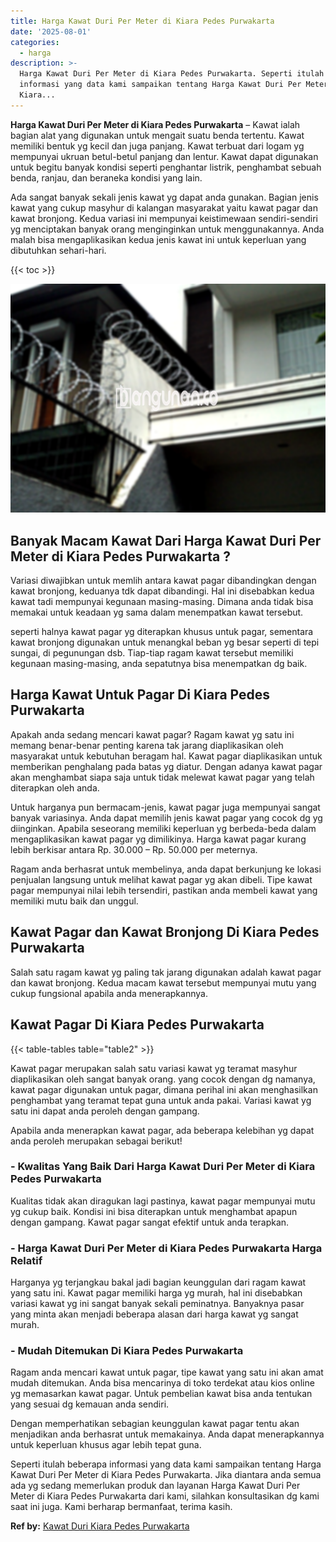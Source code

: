 ```yaml
---
title: Harga Kawat Duri Per Meter di Kiara Pedes Purwakarta
date: '2025-08-01'
categories:
  - harga
description: >-
  Harga Kawat Duri Per Meter di Kiara Pedes Purwakarta. Seperti itulah beberapa
  informasi yang data kami sampaikan tentang Harga Kawat Duri Per Meter di
  Kiara...
---
```


**Harga Kawat Duri Per Meter di Kiara Pedes Purwakarta** – Kawat ialah bagian alat yang digunakan untuk mengait suatu benda tertentu. Kawat memiliki bentuk yg kecil dan juga panjang. Kawat terbuat dari logam yg mempunyai ukruan betul-betul panjang dan lentur. Kawat dapat digunakan untuk begitu banyak kondisi seperti penghantar listrik, penghambat sebuah benda, ranjau, dan beraneka kondisi yang lain.

Ada sangat banyak sekali jenis kawat yg dapat anda gunakan. Bagian jenis kawat yang cukup masyhur di kalangan masyarakat yaitu kawat pagar dan kawat bronjong. Kedua variasi ini mempunyai keistimewaan sendiri-sendiri yg menciptakan banyak orang menginginkan untuk menggunakannya. Anda malah bisa mengaplikasikan kedua jenis kawat ini untuk keperluan yang dibutuhkan sehari-hari.

{{< toc >}}

![Harga Kawat Duri Per Meter di Kiara Pedes Purwakarta](/images/jual-kawat-murah29.png)

## Banyak Macam Kawat Dari Harga Kawat Duri Per Meter di Kiara Pedes Purwakarta ?

Variasi diwajibkan untuk memlih antara kawat pagar dibandingkan dengan kawat bronjong, keduanya tdk dapat dibandingi. Hal ini disebabkan kedua kawat tadi mempunyai kegunaan masing-masing. Dimana anda tidak bisa memakai untuk keadaan yg sama dalam menempatkan kawat tersebut.

seperti halnya kawat pagar yg diterapkan khusus untuk pagar, sementara kawat bronjong digunakan untuk menangkal beban yg besar seperti di tepi sungai, di pegunungan dsb. Tiap-tiap ragam kawat tersebut memiliki kegunaan masing-masing, anda sepatutnya bisa menempatkan dg baik.

## Harga Kawat Untuk Pagar Di Kiara Pedes Purwakarta

Apakah anda sedang mencari kawat pagar? Ragam kawat yg satu ini memang benar-benar penting karena tak jarang diaplikasikan oleh masyarakat untuk kebutuhan beragam hal. Kawat pagar diaplikasikan untuk memberikan penghalang pada batas yg diatur. Dengan adanya kawat pagar akan menghambat siapa saja untuk tidak melewat kawat pagar yang telah diterapkan oleh anda.

Untuk harganya pun bermacam-jenis, kawat pagar juga mempunyai sangat banyak variasinya. Anda dapat memilih jenis kawat pagar yang cocok dg yg diinginkan. Apabila seseorang memiliki keperluan yg berbeda-beda dalam mengaplikasikan kawat pagar yg dimilikinya. Harga kawat pagar kurang lebih berkisar antara Rp. 30.000 – Rp. 50.000 per meternya.

Ragam anda berhasrat untuk membelinya, anda dapat berkunjung ke lokasi penjualan langsung untuk melihat kawat pagar yg akan dibeli. Tipe kawat pagar mempunyai nilai lebih tersendiri, pastikan anda membeli kawat yang memiliki mutu baik dan unggul.

## Kawat Pagar dan Kawat Bronjong Di Kiara Pedes Purwakarta

Salah satu ragam kawat yg paling tak jarang digunakan adalah kawat pagar dan kawat bronjong. Kedua macam kawat tersebut mempunyai mutu yang cukup fungsional apabila anda menerapkannya.

## Kawat Pagar Di Kiara Pedes Purwakarta

{{< table-tables table="table2" >}}

Kawat pagar merupakan salah satu variasi kawat yg teramat masyhur diaplikasikan oleh sangat banyak orang. yang cocok dengan dg namanya, kawat pagar digunakan untuk pagar, dimana perihal ini akan menghasilkan penghambat yang teramat tepat guna untuk anda pakai. Variasi kawat yg satu ini dapat anda peroleh dengan gampang.

Apabila anda menerapkan kawat pagar, ada beberapa kelebihan yg dapat anda peroleh merupakan sebagai berikut!

### \- Kwalitas Yang Baik Dari Harga Kawat Duri Per Meter di Kiara Pedes Purwakarta

Kualitas tidak akan diragukan lagi pastinya, kawat pagar mempunyai mutu yg cukup baik. Kondisi ini bisa diterapkan untuk menghambat apapun dengan gampang. Kawat pagar sangat efektif untuk anda terapkan.

### \- Harga Kawat Duri Per Meter di Kiara Pedes Purwakarta Harga Relatif

Harganya yg terjangkau bakal jadi bagian keunggulan dari ragam kawat yang satu ini. Kawat pagar memiliki harga yg murah, hal ini disebabkan variasi kawat yg ini sangat banyak sekali peminatnya. Banyaknya pasar yang minta akan menjadi beberapa alasan dari harga kawat yg sangat murah.

### \- Mudah Ditemukan Di Kiara Pedes Purwakarta

Ragam anda mencari kawat untuk pagar, tipe kawat yang satu ini akan amat mudah ditemukan. Anda bisa mencarinya di toko terdekat atau kios online yg memasarkan kawat pagar. Untuk pembelian kawat bisa anda tentukan yang sesuai dg kemauan anda sendiri.

Dengan memperhatikan sebagian keunggulan kawat pagar tentu akan menjadikan anda berhasrat untuk memakainya. Anda dapat menerapkannya untuk keperluan khusus agar lebih tepat guna.

Seperti itulah beberapa informasi yang data kami sampaikan tentang Harga Kawat Duri Per Meter di Kiara Pedes Purwakarta. Jika diantara anda semua ada yg sedang memerlukan produk dan layanan Harga Kawat Duri Per Meter di Kiara Pedes Purwakarta dari kami, silahkan konsultasikan dg kami saat ini juga. Kami berharap bermanfaat, terima kasih.

**Ref by:** [Kawat Duri Kiara Pedes Purwakarta](https://id.wikipedia.org/wiki/Kawat)

